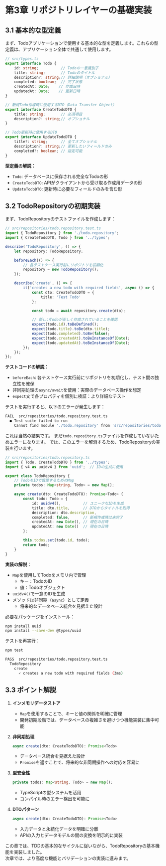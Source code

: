 # 第3章 リポジトリレイヤーの基礎実装

## 3.1 基本的な型定義

まず、Todoアプリケーションで使用する基本的な型を定義します。これらの型定義は、アプリケーション全体で共通して使用します。

```typescript
// src/types.ts
export interface Todo {
    id: string;          // Todoの一意識別子
    title: string;       // Todoのタイトル
    description?: string;// 詳細説明（オプショナル）
    completed: boolean;  // 完了状態
    createdAt: Date;    // 作成日時
    updatedAt: Date;    // 更新日時
}

// 新規Todo作成時に使用するDTO（Data Transfer Object）
export interface CreateTodoDTO {
    title: string;       // 必須項目
    description?: string;// オプショナル
}

// Todo更新時に使用するDTO
export interface UpdateTodoDTO {
    title?: string;      // 全てオプショナル
    description?: string;// 更新したいフィールドのみ
    completed?: boolean; // 指定可能
}
```

**型定義の解説：**
- `Todo`: データベースに保存される完全なTodoの形
- `CreateTodoDTO`: APIがクライアントから受け取る作成用データの形
- `UpdateTodoDTO`: 更新時に必要なフィールドのみを含む形

## 3.2 TodoRepositoryの初期実装

まず、TodoRepositoryのテストファイルを作成します：

```typescript
// src/repositories/todo.repository.test.ts
import { TodoRepository } from './todo.repository';
import { CreateTodoDTO, Todo } from '../types';

describe('TodoRepository', () => {
    let repository: TodoRepository;

    beforeEach(() => {
        // 各テストケース実行前にリポジトリを初期化
        repository = new TodoRepository();
    });

    describe('create', () => {
        it('creates a new todo with required fields', async () => {
            const dto: CreateTodoDTO = {
                title: 'Test Todo'
            };

            const todo = await repository.create(dto);

            // 新しいTodoが正しく作成されていることを確認
            expect(todo.id).toBeDefined();
            expect(todo.title).toBe(dto.title);
            expect(todo.completed).toBe(false);
            expect(todo.createdAt).toBeInstanceOf(Date);
            expect(todo.updatedAt).toBeInstanceOf(Date);
        });
    });
});
```

**テストコードの解説：**
- `beforeEach`: 各テストケース実行前にリポジトリを初期化し、テスト間の独立性を確保
- 非同期処理の`async/await`を使用：実際のデータベース操作を想定
- `expect`文で各プロパティを個別に検証：より詳細なテスト

テストを実行すると、以下のエラーが発生します：

```bash
FAIL  src/repositories/todo.repository.test.ts
  ● Test suite failed to run
    Cannot find module './todo.repository' from 'src/repositories/todo.repository.test.ts'
```
これは当然の結果です。
まだ`todo.repository.ts`ファイルを作成していないためエラーになります。
では、このエラーを解消するため、TodoRepositoryの実装を行います。

```typescript
// src/repositories/todo.repository.ts
import { Todo, CreateTodoDTO } from '../types';
import { v4 as uuidv4 } from 'uuid';  // IDの生成に使用

export class TodoRepository {
    // TodoをIDで管理するためのMap
    private todos: Map<string, Todo> = new Map();

    async create(dto: CreateTodoDTO): Promise<Todo> {
        const todo: Todo = {
            id: uuidv4(),          // ユニークなIDを生成
            title: dto.title,      // DTOからタイトルを取得
            description: dto.description,
            completed: false,      // 新規作成時は未完了
            createdAt: new Date(), // 現在の日時
            updatedAt: new Date()  // 現在の日時
        };

        this.todos.set(todo.id, todo);
        return todo;
    }
}
```

**実装の解説：**
- `Map`を使用してTodoをメモリ内で管理
  - キー：TodoのID
  - 値：Todoオブジェクト
- `uuidv4()`で一意のIDを生成
- メソッドは非同期（`async`）として定義
  - 将来的なデータベース統合を見据えた設計

必要なパッケージをインストール：

```bash
npm install uuid
npm install --save-dev @types/uuid
```

テストを再実行：

```bash
npm test

PASS  src/repositories/todo.repository.test.ts
  TodoRepository
    create
      ✓ creates a new todo with required fields (3ms)
```

## 3.3 ポイント解説

1. **インメモリデータストア**
   - `Map`を使用することで、キーと値の関係を明確に管理
   - 開発初期段階では、データベースの複雑さを避けつつ機能実装に集中可能

2. **非同期処理**
   ```typescript
   async create(dto: CreateTodoDTO): Promise<Todo>
   ```
   - データベース統合を見据えた設計
   - `Promise`を返すことで、将来的な非同期操作への対応を容易に

3. **型安全性**
   ```typescript
   private todos: Map<string, Todo> = new Map();
   ```
   - TypeScriptの型システムを活用
   - コンパイル時のエラー検出を可能に

4. **DTOパターン**
   ```typescript
   async create(dto: CreateTodoDTO): Promise<Todo>
   ```
   - 入力データと永続化データを明確に分離
   - APIの入力とデータモデルの間の変換を明示的に実装

この章では、TDDの基本的なサイクルに従いながら、TodoRepositoryの基本機能を実装しました。  
次章では、より高度な機能とバリデーションの実装に進みます。
```
